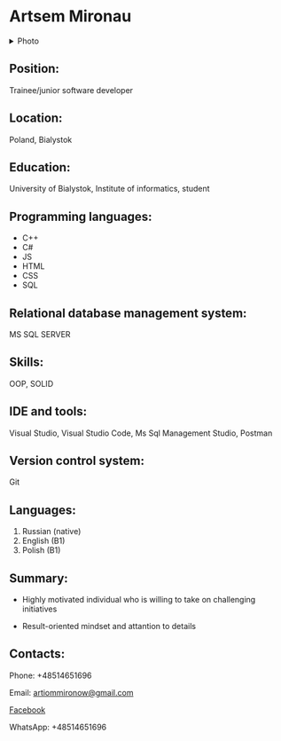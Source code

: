 # Artsem Mironau

<details><summary>Photo</summary>
<p>

   ![This is an image](/assets/images/Photo.jpg)

</p>
</details>

## Position:

Trainee/junior software developer

## Location:

Poland, Bialystok

## Education:

University of Bialystok, Institute of informatics, student

## Programming languages:

- C++
- C#
- JS
- HTML
- CSS
- SQL 

## Relational database management system:

MS SQL SERVER 

## Skills:

OOP, SOLID

## IDE and tools:

Visual Studio, Visual Studio Code, Ms Sql Management Studio, Postman

## Version control system:

Git

## Languages:

1. Russian (native)
2. English (B1)
3. Polish (B1)

## Summary:

- Highly motivated individual who is willing to take on challenging initiatives

- Result-oriented mindset and attantion to details

## Contacts: 

Phone: +48514651696

Email: artiommironow@gmail.com

[Facebook](https://www.facebook.com/artsem.mironau.96)

WhatsApp: +48514651696